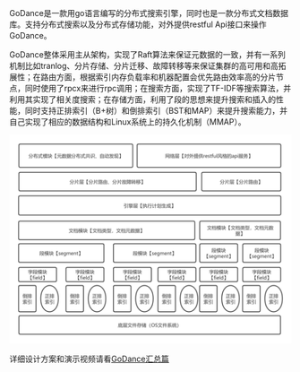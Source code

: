 GoDance是一款用go语言编写的分布式搜索引擎，同时也是一款分布式文档数据库。支持分布式搜索以及分布式存储功能，对外提供restful Api接口来操作GoDance。

GoDance整体采用主从架构，实现了Raft算法来保证元数据的一致，并有一系列机制比如tranlog、分片存储、分片迁移、故障转移等来保证集群的高可用和高拓展性；在路由方面，根据索引内存负载率和机器配置会优先路由效率高的分片节点，同时使用了rpcx来进行rpc调用；在搜索方面，实现了TF-IDF等搜索算法，并利用其实现了相关度搜索；在存储方面，利用了段的思想来提升搜索和插入的性能，同时支持正排索引（B+树）和倒排索引（BST和MAP）来提升搜索能力，并自己实现了相应的数据结构和Linux系统上的持久化机制（MMAP）。


![输入图片说明](doc/img/image.png)

详细设计方案和演示视频请看[GoDance汇总篇](https://h2fejdkch0.feishu.cn/docx/doxcnm1pp7Cfc7fLSJbU3y0zrld#doxcnmI6csEq066EMaWDwZ1E474)